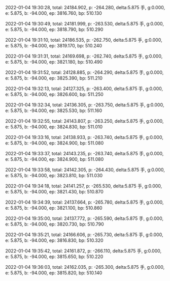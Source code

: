 2022-01-04 19:30:28, total: 24184.902, p: -264.280, delta:5.875 手, g:0.000, e: 5.875, b: -94.000, ep: 3816.760, bp: 510.130

2022-01-04 19:30:49, total: 24181.999, p: -263.530, delta:5.875 手, g:0.000, e: 5.875, b: -94.000, ep: 3818.790, bp: 510.290

2022-01-04 19:31:10, total: 24186.535, p: -262.750, delta:5.875 手, g:0.000, e: 5.875, b: -94.000, ep: 3819.170, bp: 510.240

2022-01-04 19:31:31, total: 24169.698, p: -262.740, delta:5.875 手, g:0.000, e: 5.875, b: -94.000, ep: 3821.180, bp: 510.490

2022-01-04 19:31:52, total: 24128.885, p: -264.290, delta:5.875 手, g:0.000, e: 5.875, b: -94.000, ep: 3825.390, bp: 511.210

2022-01-04 19:32:13, total: 24127.325, p: -263.400, delta:5.875 手, g:0.000, e: 5.875, b: -94.000, ep: 3826.600, bp: 511.250

2022-01-04 19:32:34, total: 24136.305, p: -263.750, delta:5.875 手, g:0.000, e: 5.875, b: -94.000, ep: 3825.530, bp: 511.160

2022-01-04 19:32:55, total: 24143.807, p: -263.250, delta:5.875 手, g:0.000, e: 5.875, b: -94.000, ep: 3824.830, bp: 511.010

2022-01-04 19:33:16, total: 24138.933, p: -263.740, delta:5.875 手, g:0.000, e: 5.875, b: -94.000, ep: 3824.900, bp: 511.080

2022-01-04 19:33:37, total: 24143.235, p: -263.740, delta:5.875 手, g:0.000, e: 5.875, b: -94.000, ep: 3824.900, bp: 511.080

2022-01-04 19:33:58, total: 24142.305, p: -264.430, delta:5.875 手, g:0.000, e: 5.875, b: -94.000, ep: 3823.810, bp: 511.030

2022-01-04 19:34:18, total: 24141.257, p: -265.530, delta:5.875 手, g:0.000, e: 5.875, b: -94.000, ep: 3821.430, bp: 510.870

2022-01-04 19:34:39, total: 24137.664, p: -265.780, delta:5.875 手, g:0.000, e: 5.875, b: -94.000, ep: 3821.100, bp: 510.860

2022-01-04 19:35:00, total: 24137.772, p: -265.590, delta:5.875 手, g:0.000, e: 5.875, b: -94.000, ep: 3820.730, bp: 510.790

2022-01-04 19:35:21, total: 24166.606, p: -265.730, delta:5.875 手, g:0.000, e: 5.875, b: -94.000, ep: 3816.830, bp: 510.320

2022-01-04 19:35:42, total: 24161.872, p: -266.110, delta:5.875 手, g:0.000, e: 5.875, b: -94.000, ep: 3815.650, bp: 510.220

2022-01-04 19:36:03, total: 24162.035, p: -265.300, delta:5.875 手, g:0.000, e: 5.875, b: -94.000, ep: 3815.820, bp: 510.140